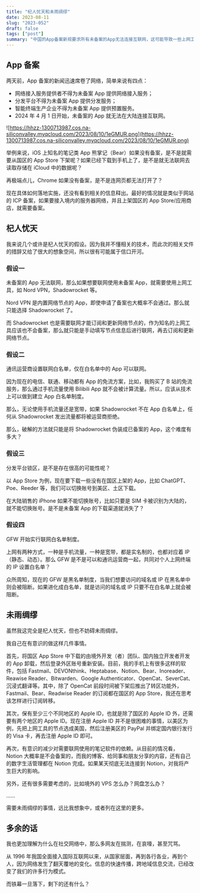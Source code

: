 ```yaml
---
title: "杞人忧天和未雨绸缪"
date: 2023-08-11
slug: "2023-052"
draft: false
tags: ["post"]
summary: "中国的App备案新规要求所有未备案的App无法连接互联网，这可能导致一些上网工具和笔记类App无法使用。虽然具体实施细节还没有公布，但文章提出了一些假设，如通讯运营商设置联网白名单、分发平台锁区等，提醒人们要未雨绸缪。作者建议保留至少三个不同地区的Apple ID，减少对需要联网的笔记软件的依赖等。"
---
```


## App 备案

两天前，App 备案的新闻迅速席卷了网络，简单来说有四点：

- 网络接入服务提供者不得为未备案 App 提供网络接入服务；
- 分发平台不得为未备案 App 提供分发服务；
- 智能终端生产企业不得为未备案 App 提供预置服务。
- 2024 年 4 月 1 日开始，未备案的 App 就无法在大陆连接互联网。

![https://hhzz-1300713987.cos.na-siliconvalley.myqcloud.com/2023/08/10/1eGMUR.png](https://hhzz-1300713987.cos.na-siliconvalley.myqcloud.com/2023/08/10/1eGMUR.png)

举例来说，iOS 上知名的笔记类 App 熊掌记（Bear）如果没有备案，是不是就需要从国区的 App Store 下架呢？如果已经下载到手机上了，是不是就无法联网去读取存储在 iCloud 中的数据呢？

再极端点儿，Chrome 如果没有备案，是不是连网页都无法打开了？

现在具体如何落地实施，还没有看到相关的信息释出。最好的情况就是类似于网站的 ICP 备案，如果要接入境内的服务器网络，并且上架国区的 App Store/应用商店，就需要备案。

## 杞人忧天

我来说几个或许是杞人忧天的假设。因为我并不懂相关的技术，而此次的相关文件的措辞又给了很大的想象空间，所以很有可能属于信口开河。

### 假设一

未备案的 App 无法联网，那么如果想要联网使用未备案 App，就需要使用上网工具，如 Nord VPN，Shadowrocket 等。

Nord VPN 是内置网络节点的 App，即使申请了备案也大概率不会通过。那么就只能选择 Shadowrocket 了。

而 Shadowrocket 也是需要联网才能订阅和更新网络节点的，作为知名的上网工具应该也不会备案，那么就只能是手动填写节点信息后进行联网，再去订阅和更新网络节点。

### 假设二

通讯运营商设置联网白名单，仅在白名单中的 App 可以联网。

因为现在的电信、联通、移动都有 App 的免流方案，比如，我购买了 B 站的免流服务，那么通过手机流量使用 Bilibili App 就不会被计算流量。所以，应该从技术上可以做到建立 App 白名单制度。

那么，无论使用手机流量还是宽带，如果 Shadowrocket 不在 App 白名单上，任何从 Shadowrocket 发出流量都将被运营商拒绝。

那么，破解的方法就只能是将 Shadowrocket 伪装成已备案的 App，这个难度有多大？

### 假设三

分发平台锁区，是不是存在很高的可能性呢？

以 App Store 为例，现在要下载一些没有在国区上架的 App，比如 ChatGPT、Poe、Reeder 等，我们可以切换账号到美区、土区下载。

在大陆销售的 iPhone 如果不能切换账号，比如只要是 SIM 卡被识别为大陆的，就不能切换账号。是不是未备案 App 的下载渠道就消失了？

### 假设四

GFW 开始实行联网白名单制度。

上网有两种方式，一种是手机流量，一种是宽带，都是实名制的，也都对应着 IP（静态、动态）。那么 GFW 是不是可以和通讯运营商一起，共同对个人上网终端的 IP 设置白名单？

众所周知，现在的 GFW 是黑名单制度，当我们想要访问的域名或 IP 在黑名单中则会被阻断。如果进化成白名单，就是访问的域名或 IP 只要不在白名单上就会被阻断。

## 未雨绸缪

虽然我这完全是杞人忧天，但也不妨碍未雨绸缪。

我自己在有意识的做这样几件事情。

首先，将国区 App Store 中下载的由境外开发（者）团队、国内独立开发者开发的 App 卸载，然后登录外区账号重新安装。目前，我的手机上有很多这样的软件，包括 Fastmail、DEVONthink、Heptabase、Notion、Bear、Inoreader、Reawise Reader、Bitwarden、Google Authenticator、OpenCat、SeverCat、沉浸式翻译等。其中，除了 OpenCat 前段时间被下架后推出了转区功能外，Fastmail、Bear、Readwise Reader 的订阅都在国区的 App Store，我还在思考该怎样进行订阅转移。

其次，保有至少三个不同地区的 Apple ID，也就是除了国区的 Apple ID 外，还需要有两个地区的 Apple ID。现在注册 Apple ID 并不是很困难的事情，以美区为例，先把上网工具的节点选成美国，然后注册美区的 PayPal 并绑定国内银行发行的 Visa 卡，再去注册 Apple ID 即可。

再次，有意识的减少对需要联网使用的笔记软件的依赖。从目前的情况看，Notion 大概率是不会备案的，而我的博客、给同事和朋友分享的内容，还有自己的数字生活管理都在 Notion 完成。如果某天彻底无法连接到 Notion，对我将产生巨大的影响。

另外，还有很多需要考虑的，比如境外的 VPS 怎么办？网盘怎么办？

……

需要未雨绸缪的事情，远比我想象中，或者列在这里的更多。

## 多余的话

我也更加理解为什么在社交网络中，那么多网友在揣测，在哀嚎，甚至咒骂。

从 1996 年我国全面接入国际互联网以来，从国家层面，再到各行各业，再到个人，因为网络发生了翻天覆地的变化。信息的快速传播，跨地域信息交流，已经改变了我们的许多行为模式。

而铁幕一旦落下，剩下的还有什么？
